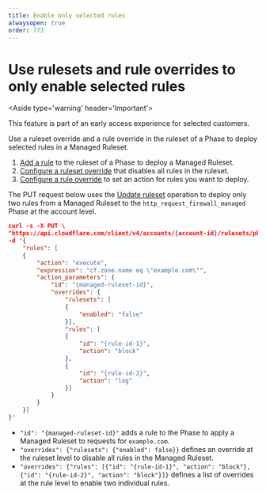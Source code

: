 ```yaml
---
title: Enable only selected rules
alwaysopen: true
order: 773
---
```


# Use rulesets and rule overrides to only enable selected rules

<Aside type='warning' header='Important'>

This feature is part of an early access experience for selected customers.

</Aside>

Use a ruleset override and a rule override in the ruleset of a Phase to deploy selected rules in a Managed Ruleset.

1. [Add a rule](/cf-rulesets/deploy-rulesets) to the ruleset of a Phase to deploy a Managed Ruleset.
1. [Configure a ruleset override](/cf-rulesets/managed-rulesets/override-managed-ruleset) that disables all rules in the ruleset.
1. [Configure a rule override](/cf-rulesets/managed-rulesets/override-managed-ruleset) to set an action for rules you want to deploy.

The PUT request below uses the [Update ruleset](/cf-rulesets/rulesets-api/update/) operation to deploy only two rules from a Managed Ruleset to the `http_request_firewall_managed` Phase at the account level.

```json
curl -s -X PUT \
"https://api.cloudflare.com/client/v4/accounts/{account-id}/rulesets/phases/http_request_firewall_managed/entrypoint" \
-d '{
    "rules": [
    {
        "action": "execute",
        "expression": "cf.zone.name eq \"example.com\"", 
        "action_parameters": {
            "id": "{managed-ruleset-id}",
            "overrides": {
                "rulesets": [
                {
                    "enabled": "false"
                }],
                "rules": [
                {
                    "id": "{rule-id-1}",
                    "action": "block"
                },
                {
                    "id": "{rule-id-2}",
                    "action": "log"
                }]
            }
        }
    }]
}'
```

* `"id": "{managed-ruleset-id}"` adds a rule to the Phase to apply a Managed Ruleset to requests for `example.com`.
* `"overrides": {"rulesets": {"enabled": false}}` defines an override at the ruleset level to disable all rules in the Managed Ruleset.
* `"overrides": {"rules": [{"id": "{rule-id-1}", "action": "block"}, {"id": "{rule-id-2}", "action": "block"}]}` defines a list of overrides at the rule level to enable two individual rules.
